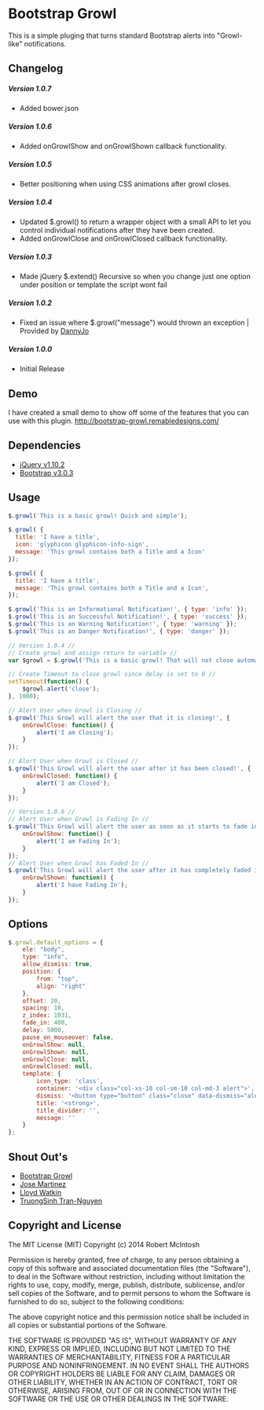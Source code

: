 # Bootstrap Growl
This is a simple pluging that turns standard Bootstrap alerts into "Growl-like" notifications.


## Changelog
##### Version 1.0.7
- Added bower.json

##### Version 1.0.6
- Added onGrowlShow and onGrowlShown callback functionality.

##### Version 1.0.5
- Better positioning when using CSS animations after growl closes.

##### Version 1.0.4
- Updated $.growl() to return a wrapper object with a small API to let you control individual notifications after they have been created.
- Added onGrowlClose and onGrowlClosed callback functionality.

##### Version 1.0.3
- Made jQuery $.extend() Recursive so when you change just one option under position or template the script wont fail

##### Version 1.0.2
- Fixed an issue where $.growl("message") would thrown an exception | Provided by [DannyJo](https://github.com/DannyJo/bootstrap-growl)

##### Version 1.0.0
- Initial Release

## Demo
I have created a small demo to show off some of the features that you can use with this plugin. http://bootstrap-growl.remabledesigns.com/

## Dependencies
- [jQuery v1.10.2](http://jquery.com/)
- [Bootstrap v3.0.3](http://getbootstrap.com/)


## Usage
```javascript
$.growl('This is a basic growl! Quick and simple');

$.growl( { 
  title: 'I have a title', 
  icon: 'glyphicon glyphicon-info-sign', 
  message: 'This growl contains both a Title and a Icon'  
});

$.growl( { 
  title: 'I have a title',  
  message: 'This growl contains both a Title and a Icon',  
});

$.growl('This is an Informational Notification!', { type: 'info' });
$.growl('This is an Successful Notification!', { type: 'success' });
$.growl('This is an Warning Notification!', { type: 'warning' });
$.growl('This is an Danger Notification!', { type: 'danger' });

// Version 1.0.4 //
// Create growl and assign return to variable //
var $growl = $.growl('This is a basic growl! That will not close automatically', { delay: 0 } );

// Create Timeout to close growl since delay is set to 0 //
setTimeout(function() {
	$growl.alert('close');
}, 1000);

// Alert User when Growl is Closing //
$.growl('This Growl will alert the user that it is closing!', { 
	onGrowlClose: function() {
		alert('I am Closing');
	}
});

// Alert User when Growl is Closed //
$.growl('This Growl will alert the user after it has been closed!', { 
	onGrowlClosed: function() {
		alert('I am Closed');
	}
});

// Version 1.0.6 //
// Alert User when Growl is Fading In //
$.growl('This Growl will alert the user as soon as it starts to fade in', { 
	onGrowlShow: function() {
		alert('I am Fading In');
	}
});
// Alert User when Growl has Faded In //
$.growl('This Growl will alert the user after it has completely faded in', { 
	onGrowlShown: function() {
		alert('I have Fading In');
	}
});

```

## Options
```javascript
$.growl.default_options = {
	ele: "body",
	type: "info",
	allow_dismiss: true,
	position: {
		from: "top",
		align: "right"
	},
	offset: 20,
	spacing: 10,
	z_index: 1031,
	fade_in: 400,
	delay: 5000,
	pause_on_mouseover: false,
	onGrowlShow: null,
	onGrowlShown: null,
	onGrowlClose: null,
	onGrowlClosed: null,
	template: {
		icon_type: 'class',
		container: '<div class="col-xs-10 col-sm-10 col-md-3 alert">',
		dismiss: '<button type="button" class="close" data-dismiss="alert" aria-hidden="true">&times;</button>',
		title: '<strong>',
		title_divider: '',
		message: ''
	}
};
```

## Shout Out's
- [Bootstrap Growl](https://github.com/ifightcrime/bootstrap-growl)
- [Jose Martinez](https://github.com/callado4)
- [Lloyd Watkin](https://github.com/lloydwatkin)
- [TruongSinh Tran-Nguyen](https://github.com/tran-nguyen)

## Copyright and License
The MIT License (MIT)
Copyright (c) 2014 Robert McIntosh

Permission is hereby granted, free of charge, to any person obtaining a copy of
this software and associated documentation files (the "Software"), to deal in
the Software without restriction, including without limitation the rights to
use, copy, modify, merge, publish, distribute, sublicense, and/or sell copies of
the Software, and to permit persons to whom the Software is furnished to do so,
subject to the following conditions:

The above copyright notice and this permission notice shall be included in all
copies or substantial portions of the Software.

THE SOFTWARE IS PROVIDED "AS IS", WITHOUT WARRANTY OF ANY KIND, EXPRESS OR
IMPLIED, INCLUDING BUT NOT LIMITED TO THE WARRANTIES OF MERCHANTABILITY, FITNESS
FOR A PARTICULAR PURPOSE AND NONINFRINGEMENT. IN NO EVENT SHALL THE AUTHORS OR
COPYRIGHT HOLDERS BE LIABLE FOR ANY CLAIM, DAMAGES OR OTHER LIABILITY, WHETHER
IN AN ACTION OF CONTRACT, TORT OR OTHERWISE, ARISING FROM, OUT OF OR IN
CONNECTION WITH THE SOFTWARE OR THE USE OR OTHER DEALINGS IN THE SOFTWARE.
